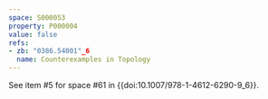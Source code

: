 ```yaml
---
space: S000053
property: P000004
value: false
refs:
- zb: "0386.54001"_6
  name: Counterexamples in Topology
---
```


See item #5 for space #61 in {{doi:10.1007/978-1-4612-6290-9_6}}.
